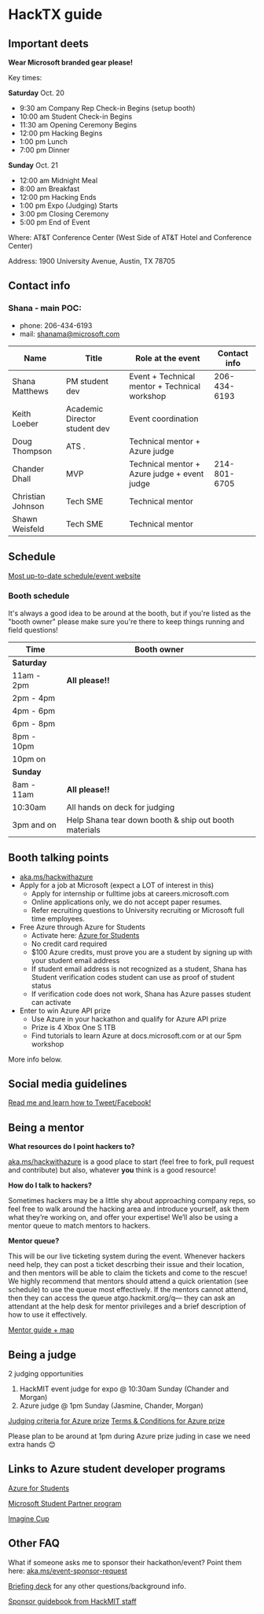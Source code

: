 # HackTX guide

## Important deets
**Wear Microsoft branded gear please!** 

Key times:

**Saturday** Oct. 20
- 9:30 am    Company Rep Check-in Begins (setup booth)
- 10:00 am  Student Check-in Begins
- 11:30 am  Opening Ceremony Begins
- 12:00 pm  Hacking Begins
- 1:00 pm    Lunch
- 7:00 pm    Dinner

**Sunday** Oct. 21
- 12:00 am Midnight Meal
- 8:00 am   Breakfast
- 12:00 pm Hacking Ends
- 1:00 pm   Expo (Judging)  Starts
- 3:00 pm   Closing Ceremony
- 5:00 pm   End of Event

Where: AT&T Conference Center (West Side of AT&T Hotel and Conference Center)

Address: 1900 University Avenue, Austin, TX 78705
 

## Contact info
### Shana - main POC: 
- phone: 206-434-6193
- mail: shanama@microsoft.com

| Name               | Title                         |  Role at the event                            | Contact info |
| ------------------ | ----------------------------- | --------------------------------------------- | ------------ |
| Shana Matthews     | PM student dev                | Event + Technical mentor + Technical workshop | 206-434-6193 |
| Keith Loeber       | Academic Director student dev | Event coordination                            |  |
| Doug Thompson      | ATS .                         | Technical mentor + Azure judge                |  |
| Chander Dhall      | MVP                           | Technical mentor + Azure judge + event judge  | 214-801-6705 |
| Christian Johnson  | Tech SME                      | Technical mentor                              |  |
| Shawn Weisfeld     | Tech SME                      | Technical mentor                              |  |




## Schedule
[Most up-to-date schedule/event website](https://hacktx.com/) 

### Booth schedule
It's always a good idea to be around at the booth, but if you're listed as the "booth owner" please make sure you're there to keep things running and field questions!

| Time               | Booth owner                                           | 
| ------------------ | ----------------------------------------------------- |
| **Saturday**       |                                                       |
| 11am - 2pm         | **All please!!**                                      |
| 2pm - 4pm          |                                                       |
| 4pm - 6pm          |                                                       |
| 6pm - 8pm          |                                                       |
| 8pm - 10pm         |                                                       |
| 10pm on            |                                                       |
| **Sunday**         |                                                       |
| 8am - 11am         | **All please!!**                                      |
| 10:30am            | All hands on deck for judging                         |
| 3pm and on         | Help Shana tear down booth & ship out booth materials |  

## Booth talking points
- [aka.ms/hackwithazure](https://aka.ms/hackwithazure)
- Apply for a job at Microsoft (expect a LOT of interest in this)
   - Apply for internship or fulltime jobs at careers.microsoft.com
   - Online applications only, we do not accept paper resumes.
   - Refer recruiting questions to University recruiting or Microsoft full time employees.
- Free Azure through Azure for Students
   - Activate here: [Azure for Students](https://aka.ms/a4s)
   - No credit card required
   - $100 Azure credits, must prove you are a student by signing up with your student email address
   - If student email address is not recognized as a student, Shana has Student verification codes student can use as proof of student status
   - If verification code does not work, Shana has Azure passes student can activate
- Enter to win Azure API prize
   - Use Azure in your hackathon and qualify for Azure API prize
   - Prize is 4 Xbox One S 1TB
   - Find tutorials to learn Azure at docs.microsoft.com or at our 5pm workshop

     
More info below.


## Social media guidelines
[Read me and learn how to Tweet/Facebook!](../socialguidance.pdf)

## Being a mentor
**What resources do I point hackers to?**

[aka.ms/hackwithazure](https://aka.ms/hackwithazure) is a good place to start (feel free to fork, pull request and contribute) but also, whatever **you** think is a good resource!

**How do I talk to hackers?** 

Sometimes hackers may be a little shy about approaching company reps, so feel free to walk around the hacking area and introduce yourself, ask them what they’re working on, and offer your expertise! We’ll also be using a mentor queue to match mentors to hackers.

**Mentor queue?**

This will be our live ticketing system during the event. Whenever hackers need help, they can post a ticket descrbing their issue and their location, and then mentors will be able to claim the tickets and come to the rescue! We highly recommend that mentors should attend a quick orientation (see schedule) to use the queue most effectively. If the mentors cannot attend, then they can access the queue at ​go.hackmit.org/q​— they can ask an attendant at the help desk for mentor privileges and a brief description of how to use it effectively.


[Mentor guide + map](hackmit_mentorguide.pdf)

## Being a judge
2 judging opportunities
1. HackMIT event judge for expo @ 10:30am Sunday (Chander and Morgan)
1. Azure judge @ 1pm Sunday (Jasmine, Chander, Morgan)

[Judging criteria for Azure prize](../hackjudging.png)
[Terms & Conditions for Azure prize](TCs.pdf)

Please plan to be around at 1pm during Azure prize juding in case we need extra hands 😊

## Links to Azure student developer programs
[Azure for Students](https://aka.ms/a4s)

[Microsoft Student Partner program](https://imagine.microsoft.com/en-us/msp)

[Imagine Cup](https://imaginecup.microsoft.com/en-us/Events?id=0)

## Other FAQ
What if someone asks me to sponsor their hackathon/event?
Point them here: [aka.ms/event-sponsor-request](https://aka.ms/event-sponsor-request)

[Briefing deck](hackmit_briefingdeck.pdf) for any other questions/background info.

[Sponsor guidebook from HackMIT staff](hackmit_sponsorshipguide.pdf)

